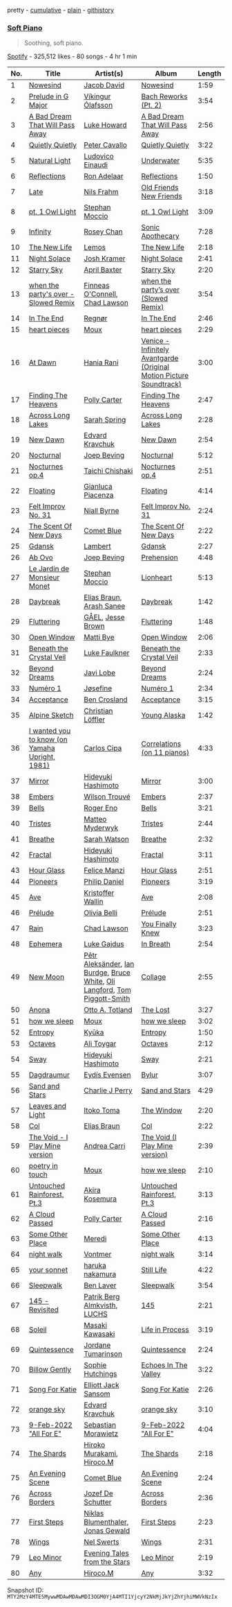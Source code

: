pretty - [cumulative](/playlists/cumulative/37i9dQZF1DX561TxkFttR4.md) - [plain](/playlists/plain/37i9dQZF1DX561TxkFttR4) - [githistory](https://github.githistory.xyz/mackorone/spotify-playlist-archive/blob/main/playlists/plain/37i9dQZF1DX561TxkFttR4)

### [Soft Piano](https://open.spotify.com/playlist/37i9dQZF1DX561TxkFttR4)

> Soothing, soft piano.

[Spotify](https://open.spotify.com/user/spotify) - 325,512 likes - 80 songs - 4 hr 1 min

| No. | Title | Artist(s) | Album | Length |
|---|---|---|---|---|
| 1 | [Nowesind](https://open.spotify.com/track/2p5THyuNwpJ9c7ex3TN383) | [Jacob David](https://open.spotify.com/artist/2ClAWj3iKUlyddnvR6faUP) | [Nowesind](https://open.spotify.com/album/0nz4s5aDqAOYKdbogoo15X) | 1:59 |
| 2 | [Prelude in G Major](https://open.spotify.com/track/70FROKEHubzMxSstCgaZZl) | [Víkingur Ólafsson](https://open.spotify.com/artist/0iqgjl0OG3z53PZVIB7ZyD) | [Bach Reworks \(Pt\. 2\)](https://open.spotify.com/album/6u7xGWk6antcgjlmnSzqqZ) | 3:54 |
| 3 | [A Bad Dream That Will Pass Away](https://open.spotify.com/track/6XTKYGyydndSUV3OHHDwZU) | [Luke Howard](https://open.spotify.com/artist/3duTXsC49HoPt4f4EySDKf) | [A Bad Dream That Will Pass Away](https://open.spotify.com/album/4VCzs0bZIXVoNxQq5sGAnm) | 2:56 |
| 4 | [Quietly Quietly](https://open.spotify.com/track/4WWzf8XjwjnvlCtXBd3y6c) | [Peter Cavallo](https://open.spotify.com/artist/4wkhNurLn15nvnOh3O8yCV) | [Quietly Quietly](https://open.spotify.com/album/2x2prQ4nWkiX5kg3qDagz4) | 3:22 |
| 5 | [Natural Light](https://open.spotify.com/track/1kKbVnjBHvRSMJUsNOQp2h) | [Ludovico Einaudi](https://open.spotify.com/artist/2uFUBdaVGtyMqckSeCl0Qj) | [Underwater](https://open.spotify.com/album/3DT821mYJb7Ore88vA8IOO) | 5:35 |
| 6 | [Reflections](https://open.spotify.com/track/0Nxz7Bf7EZgGVzaH4McTd2) | [Ron Adelaar](https://open.spotify.com/artist/09L72oOms1QBoALUSLqx8u) | [Reflections](https://open.spotify.com/album/1xC1Nz2RtGe97gtewvGSxX) | 1:50 |
| 7 | [Late](https://open.spotify.com/track/6wfm9juwwokarp3HiI1tg2) | [Nils Frahm](https://open.spotify.com/artist/5gqhueRUZEa7VDnQt4HODp) | [Old Friends New Friends](https://open.spotify.com/album/1Urrycrm9pFy2F3xSoQ3fj) | 3:18 |
| 8 | [pt\. 1 Owl Light](https://open.spotify.com/track/5YvY66JItF2jFFKeB27pmO) | [Stephan Moccio](https://open.spotify.com/artist/25s9H1JQmTu3iuFzpXWUIg) | [pt\. 1 Owl Light](https://open.spotify.com/album/0jVhFWlQ2N317ewAQZbCkY) | 3:09 |
| 9 | [Infinity](https://open.spotify.com/track/2FR3mH7DwsaX3TcObkUEX3) | [Rosey Chan](https://open.spotify.com/artist/1u8TRAmMBFoaqor9uJyyXR) | [Sonic Apothecary](https://open.spotify.com/album/0xngclE7lI1lFO3Fu9Kzcb) | 7:28 |
| 10 | [The New Life](https://open.spotify.com/track/4ngpD9qM5EinF3KKKoyZDB) | [Lemos](https://open.spotify.com/artist/5nXvkyQwcA3mf2B9Wsd3Lh) | [The New Life](https://open.spotify.com/album/4jKT4QSTMTuHh7LmMzUtNb) | 2:18 |
| 11 | [Night Solace](https://open.spotify.com/track/4Z94Nth1RThACL5ohW5xpy) | [Josh Kramer](https://open.spotify.com/artist/2stOL2fH4SxcTNg7RXo9AG) | [Night Solace](https://open.spotify.com/album/3XBvc453nHdxoK0PYyOouF) | 2:41 |
| 12 | [Starry Sky](https://open.spotify.com/track/6d1XH0OKwZVbITLqPoToDg) | [April Baxter](https://open.spotify.com/artist/2OMX9EZb9k30BOkvHJK8ec) | [Starry Sky](https://open.spotify.com/album/0oVDiiRJAK8UDxsWxt5oMe) | 2:20 |
| 13 | [when the party's over \- Slowed Remix](https://open.spotify.com/track/35zRHowhQifRViG90CiLLY) | [Finneas O'Connell](https://open.spotify.com/artist/7hCuNVmOMT7ntattMgmL96), [Chad Lawson](https://open.spotify.com/artist/72uoxerTvAd7x3cbfYmNc8) | [when the party’s over \(Slowed Remix\)](https://open.spotify.com/album/06snhOORsyLrFV7rNyNlLI) | 3:54 |
| 14 | [In The End](https://open.spotify.com/track/23FvAAvnx3NzbTmMiod5nf) | [Regnør](https://open.spotify.com/artist/2bmadkijrsqPPsROnqeXIq) | [In The End](https://open.spotify.com/album/0LiQNUF6t6gTO3PTaD7XDb) | 2:46 |
| 15 | [heart pieces](https://open.spotify.com/track/0vQIs6UM5iNmIEtazl28za) | [Moux](https://open.spotify.com/artist/4jsMhXef3DBlwIfiVLEGDZ) | [heart pieces](https://open.spotify.com/album/5HrBAQJ2gvG43Ce8B9zPwj) | 2:29 |
| 16 | [At Dawn](https://open.spotify.com/track/55H4GT7iLma7fJyBhS7o4R) | [Hania Rani](https://open.spotify.com/artist/14YzutUdMwS9yTnI0IFBaD) | [Venice \- Infinitely Avantgarde \(Original Motion Picture Soundtrack\)](https://open.spotify.com/album/45RJUxxh0wvVRUyd1sTjI9) | 3:00 |
| 17 | [Finding The Heavens](https://open.spotify.com/track/5iVgHr0hrCFOvem4Yc75Gc) | [Polly Carter](https://open.spotify.com/artist/0GZHuvPr2iFDH4BQFLOrEp) | [Finding The Heavens](https://open.spotify.com/album/4GUm4q0aC3WpHFhMc4YZBQ) | 2:47 |
| 18 | [Across Long Lakes](https://open.spotify.com/track/3MWklqtDFfMkD3pcf4rBwu) | [Sarah Spring](https://open.spotify.com/artist/2ichvOEY8OwpGaodYoOELd) | [Across Long Lakes](https://open.spotify.com/album/0dam87WXF1rtP8TYNRuYcZ) | 2:28 |
| 19 | [New Dawn](https://open.spotify.com/track/1rHBp9J1NvnLW7nk2Xi4Zy) | [Edvard Kravchuk](https://open.spotify.com/artist/0LK67TfgE1O9GrBXJ9KLUe) | [New Dawn](https://open.spotify.com/album/4Q4y359fAmO9CBcx1ocGyK) | 2:54 |
| 20 | [Nocturnal](https://open.spotify.com/track/7BpDcPsVqfMgHdVglLK3Kt) | [Joep Beving](https://open.spotify.com/artist/2VKfXEWzhUi9siHBDTI02Y) | [Nocturnal](https://open.spotify.com/album/2gnADpRKbG8Jq0Vc5ikLKK) | 5:12 |
| 21 | [Nocturnes op.4](https://open.spotify.com/track/6JVzX8BxLiG4WN3xkJZ3Xu) | [Taichi Chishaki](https://open.spotify.com/artist/1JNnDWgUDZJvOO6wAqfIUJ) | [Nocturnes op.4](https://open.spotify.com/album/46ShreZOyjXZFSZkA7GnnT) | 2:51 |
| 22 | [Floating](https://open.spotify.com/track/1rtXR0fCnRVp27uFmckZJK) | [Gianluca Piacenza](https://open.spotify.com/artist/7qEuC0mCSgDPFzQQPp8RcS) | [Floating](https://open.spotify.com/album/4Zyls7QoH17wKZlR26b3gY) | 4:14 |
| 23 | [Felt Improv No\. 31](https://open.spotify.com/track/7hq0zahMPS0Ct7k9tyI59F) | [Niall Byrne](https://open.spotify.com/artist/39u6Bl8CfMjzqKVaM3JsTJ) | [Felt Improv No\. 31](https://open.spotify.com/album/7AqUPWCuSEeAVmkRlA3quC) | 2:24 |
| 24 | [The Scent Of New Days](https://open.spotify.com/track/5w0kPzgsa5bnD8yEYagRUT) | [Comet Blue](https://open.spotify.com/artist/27DGFhdWUeudNFbPJROkWF) | [The Scent Of New Days](https://open.spotify.com/album/1OmJS0DvrFD7hDq6yiyVWD) | 2:22 |
| 25 | [Gdansk](https://open.spotify.com/track/5kRBxcHNbWOUFvv15I0dMP) | [Lambert](https://open.spotify.com/artist/6pSQcy8935ABNiK2qOpOlK) | [Gdansk](https://open.spotify.com/album/40rTqC9tVI3N4kFup5IvAR) | 2:27 |
| 26 | [Ab Ovo](https://open.spotify.com/track/5BRfucuiAf5IYRbwBYBYPZ) | [Joep Beving](https://open.spotify.com/artist/2VKfXEWzhUi9siHBDTI02Y) | [Prehension](https://open.spotify.com/album/5hh0izzUUhsDp54kcijlKK) | 4:48 |
| 27 | [Le Jardin de Monsieur Monet](https://open.spotify.com/track/3uzaVkdNuUZOn3KtsQjwDy) | [Stephan Moccio](https://open.spotify.com/artist/25s9H1JQmTu3iuFzpXWUIg) | [Lionheart](https://open.spotify.com/album/3O26r0jhu5oE0ITWbQJdnX) | 5:13 |
| 28 | [Daybreak](https://open.spotify.com/track/6Xq1rE2hfjSMSK5mTpfzb6) | [Elias Braun](https://open.spotify.com/artist/2LwwTAjeVNZ8DAtyaBrsE8), [Arash Sanee](https://open.spotify.com/artist/5e1mVc0tKg6XL7bSHRdBSa) | [Daybreak](https://open.spotify.com/album/79Dz2veZjjtnOFMNOHMKFl) | 1:42 |
| 29 | [Fluttering](https://open.spotify.com/track/5w1FbQ4wRjRkzw9IXv30GW) | [GÅEL](https://open.spotify.com/artist/3IDwktZCJFdN7oBKwLOZX5), [Jesse Brown](https://open.spotify.com/artist/5ou3jxRm9LFgxvuZij5LBT) | [Fluttering](https://open.spotify.com/album/3C7JHTWGeiIymEVt17hRYK) | 1:48 |
| 30 | [Open Window](https://open.spotify.com/track/2vRsp5AMbl1bex8OGuT1Ox) | [Matti Bye](https://open.spotify.com/artist/5qUOOLH8pTCB9XZrzj5jag) | [Open Window](https://open.spotify.com/album/3Ihliq76Oc21o68PAURoES) | 2:06 |
| 31 | [Beneath the Crystal Veil](https://open.spotify.com/track/6BCLePB0VnQFPJzywUI5NA) | [Luke Faulkner](https://open.spotify.com/artist/2KTBCTcRbjSO03qPsUeqq3) | [Beneath the Crystal Veil](https://open.spotify.com/album/5I8aud98hM9NxJbHTAp3yB) | 2:33 |
| 32 | [Beyond Dreams](https://open.spotify.com/track/2jOaUHiQ0XCpSrlNHGO8Hf) | [Javi Lobe](https://open.spotify.com/artist/5HofhLeuf1dGJVLDdQ6DLT) | [Beyond Dreams](https://open.spotify.com/album/4kbLlofFWoUBxW101hmayM) | 2:24 |
| 33 | [Numéro 1](https://open.spotify.com/track/4Q4LaLRedI0F02XS2lsYkP) | [Jøsefine](https://open.spotify.com/artist/5LQF5EIs7xORz4fOVfpSpO) | [Numéro 1](https://open.spotify.com/album/2FD6tNq2lHhx57hK0q1X35) | 2:34 |
| 34 | [Acceptance](https://open.spotify.com/track/4DE4fXnXftKMyl6IQEYWnp) | [Ben Crosland](https://open.spotify.com/artist/5uNm1FvRSh2IcPNDGQChtr) | [Acceptance](https://open.spotify.com/album/0kNSxjrtG1jxZWb0BKfCHo) | 3:15 |
| 35 | [Alpine Sketch](https://open.spotify.com/track/205J10EOIrtKquOpkR1goj) | [Christian Löffler](https://open.spotify.com/artist/3tSvlEzeDnVbQJBTkIA6nO) | [Young Alaska](https://open.spotify.com/album/6CCR2hae4UBgora5YA4oOy) | 1:42 |
| 36 | [I wanted you to know \(on Yamaha Upright, 1981\)](https://open.spotify.com/track/3VhKqW9j29B7IloNSeyHCB) | [Carlos Cipa](https://open.spotify.com/artist/23Yv6j1axUmPPo5M6u6erO) | [Correlations \(on 11 pianos\)](https://open.spotify.com/album/27ghrrRiIzYGcnuP86MTdO) | 4:33 |
| 37 | [Mirror](https://open.spotify.com/track/4KqlBCbME4kSBDKfogDerG) | [Hideyuki Hashimoto](https://open.spotify.com/artist/3NMfMCA11Xo7RUc91o64Og) | [Mirror](https://open.spotify.com/album/3dJXtRJiMVUE4kzgAkW7xU) | 3:00 |
| 38 | [Embers](https://open.spotify.com/track/6RjTKFwiZfTrkBJXmCiNym) | [Wilson Trouvé](https://open.spotify.com/artist/1Qh6CmBget32TmvDZBoK8E) | [Embers](https://open.spotify.com/album/7qrMjy81QY0mY6lj6jGcbn) | 2:37 |
| 39 | [Bells](https://open.spotify.com/track/698afgx5ev4sqwZBTqHpoW) | [Roger Eno](https://open.spotify.com/artist/7JCthCuu5Wmxv2avqVFolo) | [Bells](https://open.spotify.com/album/22blhd4TSXEcQCJ13UmToB) | 3:21 |
| 40 | [Tristes](https://open.spotify.com/track/1dfXJRmlzO392SXEaVfsNv) | [Matteo Myderwyk](https://open.spotify.com/artist/5fNGQT58pOykJbZQVDx3R6) | [Tristes](https://open.spotify.com/album/4vdP6Kso8xJEAhmoPwtu3N) | 2:44 |
| 41 | [Breathe](https://open.spotify.com/track/40DJUBObiPR4yQGuMUqZNQ) | [Sarah Watson](https://open.spotify.com/artist/3pyGXjDKAt3czGsh7vxkT0) | [Breathe](https://open.spotify.com/album/19b9C2sQ0WGntW7vFAGrwO) | 2:32 |
| 42 | [Fractal](https://open.spotify.com/track/16HiHZl6SX3EY7ULWnCWvy) | [Hideyuki Hashimoto](https://open.spotify.com/artist/3NMfMCA11Xo7RUc91o64Og) | [Fractal](https://open.spotify.com/album/2cpXYJpQaWwsLKbcDtAJis) | 3:11 |
| 43 | [Hour Glass](https://open.spotify.com/track/5OU3bBYoT7TqGOlPrZqq7N) | [Felice Manzi](https://open.spotify.com/artist/4zyg7o4zxpSwns0Le3W14e) | [Hour Glass](https://open.spotify.com/album/7om9KUlSTFqdUeQfO9Rm4P) | 2:51 |
| 44 | [Pioneers](https://open.spotify.com/track/74TWhwYF9jxmeMgQUVbu7S) | [Philip Daniel](https://open.spotify.com/artist/58erVRK8N3stJghsvYAFq5) | [Pioneers](https://open.spotify.com/album/4tU8qKdQPlGm4OIqHddiw2) | 3:19 |
| 45 | [Ave](https://open.spotify.com/track/6iqPjDn7pJdccaaFsvTfc2) | [Kristoffer Wallin](https://open.spotify.com/artist/0mn754DaAJCH4nYkvB3IzT) | [Ave](https://open.spotify.com/album/6qxp9RRJ4ja7D94zw3c0mV) | 2:08 |
| 46 | [Prélude](https://open.spotify.com/track/7dOjUz9bTwzuZkoaiqDoxm) | [Olivia Belli](https://open.spotify.com/artist/3JU9NLB27wyGhbwbApR9uy) | [Prélude](https://open.spotify.com/album/0Zj30tKJ189EKPzg3l5sLe) | 2:51 |
| 47 | [Rain](https://open.spotify.com/track/0Kjk0SINNnInVhaSe0xedc) | [Chad Lawson](https://open.spotify.com/artist/72uoxerTvAd7x3cbfYmNc8) | [You Finally Knew](https://open.spotify.com/album/7asD3WvGakevPFYg89jh9K) | 3:23 |
| 48 | [Ephemera](https://open.spotify.com/track/6xrL9SlFIr2tIuYjRqKSm2) | [Luke Gajdus](https://open.spotify.com/artist/5YaLrJC1QyjP7kUj1w9lsh) | [In Breath](https://open.spotify.com/album/65QYFsOZcqTgiOc1q6G7C6) | 2:54 |
| 49 | [New Moon](https://open.spotify.com/track/0qRkkkqgsdebj5x62MV7uA) | [Pêtr Aleksänder](https://open.spotify.com/artist/6NXrsSyjmxtUrYh3kaAexZ), [Ian Burdge](https://open.spotify.com/artist/0cs87q4mrkIUnMqHVAf4eL), [Bruce White](https://open.spotify.com/artist/3pGqMoEIJ7ZLLEmAbq6XuT), [Oli Langford](https://open.spotify.com/artist/0uhCqZ52g1yCoxYis7hOuv), [Tom Piggott\-Smith](https://open.spotify.com/artist/2akPdZTSFJ49qgJgv3Zytg) | [Collage](https://open.spotify.com/album/1mBThT4Q1wQFs6heMlHVyW) | 2:55 |
| 50 | [Anona](https://open.spotify.com/track/44rpvXgWhgUWmLUH12Nu58) | [Otto A\. Totland](https://open.spotify.com/artist/0Dc8oO0rYX3DgirVK88dcl) | [The Lost](https://open.spotify.com/album/7kC6WXiBzA4Itfbzy9PmkT) | 3:27 |
| 51 | [how we sleep](https://open.spotify.com/track/6pUNZUVQATDNzGS0fyJL9W) | [Moux](https://open.spotify.com/artist/4jsMhXef3DBlwIfiVLEGDZ) | [how we sleep](https://open.spotify.com/album/4koHpBgZulX1pTaEjm2MuP) | 3:02 |
| 52 | [Entropy](https://open.spotify.com/track/1wnv2eGj9ZcU2sNwf8IAkN) | [Kyūka](https://open.spotify.com/artist/2HcZQwoaSF9tSiQ3zvuqz7) | [Entropy](https://open.spotify.com/album/1ewxVTG5noRgSJwSgWGWqS) | 1:50 |
| 53 | [Octaves](https://open.spotify.com/track/1F54dSc1rx5kHpMGu3XM9i) | [Ali Toygar](https://open.spotify.com/artist/3UWxXb2q9zHnhaSjHcKt7H) | [Octaves](https://open.spotify.com/album/1ZoBBGpluc4FcCJOakU0Ir) | 2:12 |
| 54 | [Sway](https://open.spotify.com/track/6BHkBgSz4QbqnRnLd77hXy) | [Hideyuki Hashimoto](https://open.spotify.com/artist/3NMfMCA11Xo7RUc91o64Og) | [Sway](https://open.spotify.com/album/07fyRiDsSsGEsSp446gwXo) | 2:21 |
| 55 | [Dagdraumur](https://open.spotify.com/track/6YNBS5HVb1h0Wt3SIPn5xT) | [Eydís Evensen](https://open.spotify.com/artist/2SMBaAG61s9mtyJ0eeXSWx) | [Bylur](https://open.spotify.com/album/1qNi4PwUQTGAJxDFABvGw7) | 3:07 |
| 56 | [Sand and Stars](https://open.spotify.com/track/53KeW0mvxr57ha4crsCTmT) | [Charlie J Perry](https://open.spotify.com/artist/1VWajIIypSGHx88czR0Ji2) | [Sand and Stars](https://open.spotify.com/album/6gdHgdmbmulzODzpyQIgdJ) | 4:29 |
| 57 | [Leaves and Light](https://open.spotify.com/track/4mMUP5bUF4hHT3NKYU3cBC) | [Itoko Toma](https://open.spotify.com/artist/3HvDJH01baTm3p6Wcqh7x7) | [The Window](https://open.spotify.com/album/2nTATeum0AwsxHcBwMDSqu) | 2:20 |
| 58 | [Col](https://open.spotify.com/track/5o90qZDtuGZfJn5Wphwzgu) | [Elias Braun](https://open.spotify.com/artist/2LwwTAjeVNZ8DAtyaBrsE8) | [Col](https://open.spotify.com/album/7CybYrwzUaEwQCP1qvClZP) | 2:22 |
| 59 | [The Void \- I Play Mine version](https://open.spotify.com/track/1zrU4OmjYslhwqjw3jRZBj) | [Andrea Carri](https://open.spotify.com/artist/4XcmEbEiUwaKL9rB870I4U) | [The Void \(I Play Mine version\)](https://open.spotify.com/album/7LCQ4cTCG4CZNKYNFr7Orc) | 2:39 |
| 60 | [poetry in touch](https://open.spotify.com/track/3gkLHysY743R1OUGDVMNsZ) | [Moux](https://open.spotify.com/artist/4jsMhXef3DBlwIfiVLEGDZ) | [how we sleep](https://open.spotify.com/album/4G3pDpj8XGIXV3oDhK4LD8) | 2:10 |
| 61 | [Untouched Rainforest, Pt.3](https://open.spotify.com/track/5OjGCUApXFcYcDRkU0o9xJ) | [Akira Kosemura](https://open.spotify.com/artist/4n1lW38WKgyPEIZowQ3AND) | [Untouched Rainforest, Pt.3](https://open.spotify.com/album/0sTABMBrR7RI5Q4hpjrJ5k) | 3:13 |
| 62 | [A Cloud Passed](https://open.spotify.com/track/6l6cLvP0ACfjEzu343bWfa) | [Polly Carter](https://open.spotify.com/artist/0GZHuvPr2iFDH4BQFLOrEp) | [A Cloud Passed](https://open.spotify.com/album/7gYv4XTS4bIBw6c9z91v07) | 2:16 |
| 63 | [Some Other Place](https://open.spotify.com/track/4ljlSkzCR3RMwxv8Xx7m27) | [Meredi](https://open.spotify.com/artist/3JIwUwScCrI3OUwj50CT1H) | [Some Other Place](https://open.spotify.com/album/5ju2VqLgzwjJo4N2Oygp0E) | 4:13 |
| 64 | [night walk](https://open.spotify.com/track/1oq5u7bxL6yVbHH47HL8L9) | [Vontmer](https://open.spotify.com/artist/14ztiaafrJJeTVbwdzekgI) | [night walk](https://open.spotify.com/album/1WqmYrix98Qy3k6N4IWbDK) | 3:14 |
| 65 | [your sonnet](https://open.spotify.com/track/6JUN0WSBlhvi5tIDyY4ccA) | [haruka nakamura](https://open.spotify.com/artist/52R2tXlJMDDDYcpBSnn3k4) | [Still Life](https://open.spotify.com/album/2ps87Twd3Ol4npWF0gQBGn) | 4:22 |
| 66 | [Sleepwalk](https://open.spotify.com/track/7hvkGZ6j1NyqNp50G6CyQI) | [Ben Laver](https://open.spotify.com/artist/3lTGvG2QAIoGMp7BKeH4C0) | [Sleepwalk](https://open.spotify.com/album/3FsV1IdXbwJ5JRMV0Ujron) | 3:54 |
| 67 | [145 \- Revisited](https://open.spotify.com/track/5B26HpT55bm8jJ3WGQKzR8) | [Patrik Berg Almkvisth](https://open.spotify.com/artist/0K5Ns1UkBlmyx8clOiEUbo), [LUCHS](https://open.spotify.com/artist/5YNgVaI5vgMjBLel7QShBe) | [145](https://open.spotify.com/album/265d3u8QBUwjLqrk2ByhYg) | 2:21 |
| 68 | [Soleil](https://open.spotify.com/track/2wiAB7RM25yzFCPXvpbpCi) | [Masaki Kawasaki](https://open.spotify.com/artist/5Erzr1UaaVg4uG9QNBlksK) | [Life in Process](https://open.spotify.com/album/01i1UYjei9cY4kFL1VjSWH) | 3:19 |
| 69 | [Quintessence](https://open.spotify.com/track/3IfGkda2bATGGvOnrtb8ar) | [Jordane Tumarinson](https://open.spotify.com/artist/3MmklYESte8IJHUjXEqypw) | [Quintessence](https://open.spotify.com/album/0GK07xgX0wjZ9AnST6G5yI) | 2:24 |
| 70 | [Billow Gently](https://open.spotify.com/track/4PnYYqdB5CasOKBFm02CAe) | [Sophie Hutchings](https://open.spotify.com/artist/54MsweggxTxlfYUbhZNIQ0) | [Echoes In The Valley](https://open.spotify.com/album/7J4IGBexnwLgplDpLdCKYS) | 3:22 |
| 71 | [Song For Katie](https://open.spotify.com/track/5Zpsc6bmptDWbiwf4Wsnhb) | [Elliott Jack Sansom](https://open.spotify.com/artist/22WxwAyT9U9wWsKA7ToO7K) | [Song For Katie](https://open.spotify.com/album/5fJn5QQf4lwwuLubflqLKZ) | 2:26 |
| 72 | [orange sky](https://open.spotify.com/track/1OkZQr910laZJBVCCSoO5v) | [Edvard Kravchuk](https://open.spotify.com/artist/0LK67TfgE1O9GrBXJ9KLUe) | [orange sky](https://open.spotify.com/album/48DV4MT587DAdUhy2Sd8Pb) | 3:10 |
| 73 | [9\-Feb\-2022 "All For E"](https://open.spotify.com/track/5eojzOHGSzUuOK4jbKo59e) | [Sebastian Morawietz](https://open.spotify.com/artist/2jaLRoXNNJXcNiUMROSRIT) | [9\-Feb\-2022 "All For E"](https://open.spotify.com/album/6bVLgvKVMlouhbBNMSOjFj) | 4:04 |
| 74 | [The Shards](https://open.spotify.com/track/0i8DeqqBpv2tfHNNQN3n9x) | [Hiroko Murakami](https://open.spotify.com/artist/2FPMZBH13ARkDrd37sIp13), [Hiroco.M](https://open.spotify.com/artist/723sN2rn2hMtdiMbzAZ3Of) | [The Shards](https://open.spotify.com/album/03BpIW5jrJHM22HtSfT8fR) | 2:18 |
| 75 | [An Evening Scene](https://open.spotify.com/track/276HXUxlxWcRkavtERQpru) | [Comet Blue](https://open.spotify.com/artist/27DGFhdWUeudNFbPJROkWF) | [An Evening Scene](https://open.spotify.com/album/6qDYuLFEzlrUmcu5xm492a) | 2:24 |
| 76 | [Across Borders](https://open.spotify.com/track/5oLuC8okxBZVnhwQBtKvKA) | [Jozef De Schutter](https://open.spotify.com/artist/3h4qdlsSNxMXLzlaITwT7o) | [Across Borders](https://open.spotify.com/album/5oPkzRuPTN5DIkX3lYNjpG) | 2:36 |
| 77 | [First Steps](https://open.spotify.com/track/78VCEkQtYNDml6W5xXgw81) | [Niklas Blumenthaler](https://open.spotify.com/artist/14PMDJ6ZGkzsHqS51zw6cG), [Jonas Gewald](https://open.spotify.com/artist/53k1kqkyCUpbJMK93MBxxc) | [First Steps](https://open.spotify.com/album/7FPTqt19aPN3Wly3go9342) | 2:23 |
| 78 | [Wings](https://open.spotify.com/track/1UiBkcCHLoioISNiqOiicl) | [Nel Swerts](https://open.spotify.com/artist/42GuEp1sWhtiIqHrHOlhOh) | [Wings](https://open.spotify.com/album/5fxEQcmbytUu42PWyCjQiz) | 2:31 |
| 79 | [Leo Minor](https://open.spotify.com/track/4PTSguUQ2hpeglvpBNn1qd) | [Evening Tales from the Stars](https://open.spotify.com/artist/4VftS6I87aCiaNvLRYhgBM) | [Leo Minor](https://open.spotify.com/album/4hqu9hDEGMbXCQKC8Znlyh) | 2:19 |
| 80 | [Any](https://open.spotify.com/track/6z4775Liq6qK4ClYvv4P19) | [Hiroco.M](https://open.spotify.com/artist/723sN2rn2hMtdiMbzAZ3Of) | [Any](https://open.spotify.com/album/3nnQsU3BHC8dzW3SgsRBVC) | 3:32 |

Snapshot ID: `MTY2MzY4MTE5MywwMDAwMDAwMDI3OGM0YjA4MTI1YjcyY2NkMjJkYjZhYjhiMWVkNzIx`

